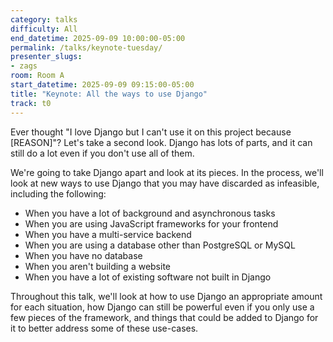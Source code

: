```yaml
---
category: talks
difficulty: All
end_datetime: 2025-09-09 10:00:00-05:00
permalink: /talks/keynote-tuesday/
presenter_slugs:
- zags
room: Room A
start_datetime: 2025-09-09 09:15:00-05:00
title: "Keynote: All the ways to use Django"
track: t0
---
```

Ever thought "I love Django but I can't use it on this project because [REASON]"?  Let's take a second look.  Django has lots of parts, and it can still do a lot even if you don't use all of them.

We're going to take Django apart and look at its pieces.  In the process, we'll look at new ways to use Django that you may have discarded as infeasible, including the following:

* When you have a lot of background and asynchronous tasks
* When you are using JavaScript frameworks for your frontend
* When you have a multi-service backend
* When you are using a database other than PostgreSQL or MySQL
* When you have no database
* When you aren't building a website
* When you have a lot of existing software not built in Django

Throughout this talk, we'll look at how to use Django an appropriate amount for each situation, how Django can still be powerful even if you only use a few pieces of the framework, and things that could be added to Django for it to better address some of these use-cases.

